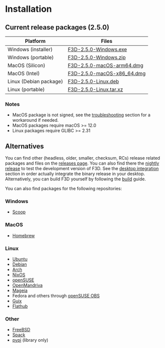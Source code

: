 # Installation

## Current release packages (2.5.0)

| Platform | Files |
| -------- | ----- |
| Windows (installer) | [F3D-2.5.0-Windows.exe](https://github.com/f3d-app/f3d/releases/download/v2.5.0/F3D-2.5.0-Windows-x86_64-raytracing.exe) |
| Windows (portable) | [F3D-2.5.0-Windows.zip](https://github.com/f3d-app/f3d/releases/download/v2.5.0/F3D-2.5.0-Windows-x86_64-raytracing.zip) |
| MacOS (Silicon) | [F3D-2.5.0-macOS-arm64.dmg](https://github.com/f3d-app/f3d/releases/download/v2.5.0/F3D-2.5.0-macOS-arm64-raytracing.dmg) |
| MacOS (Intel) | [F3D-2.5.0-macOS-x86_64.dmg](https://github.com/f3d-app/f3d/releases/download/v2.5.0/F3D-2.5.0-macOS-x86_64-raytracing.dmg) |
| Linux (Debian package) | [F3D-2.5.0-Linux.deb](https://github.com/f3d-app/f3d/releases/download/v2.5.0/F3D-2.5.0-Linux-x86_64-raytracing.deb) |
| Linux (portable) | [F3D-2.5.0-Linux.tar.xz](https://github.com/f3d-app/f3d/releases/download/v2.5.0/F3D-2.5.0-Linux-x86_64-raytracing.tar.xz) |

### Notes
- MacOS package is not signed, see the [troubleshooting](LIMITATIONS_AND_TROUBLESHOOTING.md#macos) section for a workaround if needed.
- MacOS packages require macOS >= 12.0
- Linux packages require GLIBC >= 2.31

## Alternatives

You can find other (headless, older, smaller, checksum, RCs) release related packages and files on the [releases page](https://github.com/f3d-app/f3d/releases).
You can also find there the [nightly release](https://github.com/f3d-app/f3d/releases/tag/nightly) to test the development version of F3D.
See the [desktop integration](DESKTOP_INTEGRATION.md) section in order actually integrate the binary release in your desktop.
Alternatively, you can build F3D yourself by following the [build](../dev/BUILD.md) guide.

You can also find packages for the following repositories:

### Windows

- [Scoop](https://scoop.sh/#/apps?q=f3d&s=0&d=1&o=true)

### MacOS

- [Homebrew](https://formulae.brew.sh/formula/f3d)

### Linux

- [Ubuntu](https://packages.ubuntu.com/search?keywords=f3d&searchon=names&exact=1&suite=all&section=all)
- [Debian](https://packages.debian.org/search?keywords=f3d&searchon=names&exact=1&suite=all&section=all)
- [Arch](https://archlinux.org/packages/extra/x86_64/f3d/)
- [NixOS](https://search.nixos.org/packages?query=f3d)
- [openSUSE](https://software.opensuse.org/package/f3d)
- [OpenMandriva](https://github.com/OpenMandrivaAssociation/f3d)
- [Mageia](https://madb.mageia.org/package/show/source/1/application/0/release/cauldron/name/f3d)
- Fedora and others through [openSUSE OBS](https://build.opensuse.org/package/show/home:AndnoVember:F3D/f3d)
- [Guix](https://packages.guix.gnu.org/packages/f3d/)
- [Flathub](https://flathub.org/apps/details/io.github.f3d_app.f3d)

### Other

- [FreeBSD](https://cgit.freebsd.org/ports/tree/graphics/f3d)
- [Spack](https://packages.spack.io/package.html?name=f3d)
- [pypi](https://pypi.org/project/f3d/) (library only)
